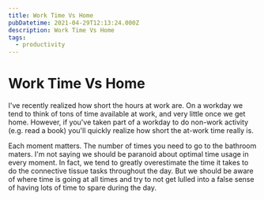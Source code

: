 ```yaml
---
title: Work Time Vs Home
pubDatetime: 2021-04-29T12:13:24.000Z
description: Work Time Vs Home
tags:
  - productivity
---
```


# Work Time Vs Home

I've recently realized how short the hours at work are. On a workday we tend to think of tons of time available at work, and very little once we get home. However, if you've taken part of a workday to do non-work activity (e.g. read a book) you'll quickly realize how short the at-work time really is.

Each moment matters. The number of times you need to go to the bathroom maters. I'm not saying we should be paranoid about optimal time usage in every moment. In fact, we tend to greatly overestimate the time it takes to do the connective tissue tasks throughout the day. But we should be aware of where time is going at all times and try to not get lulled into a false sense of having lots of time to spare during the day.
